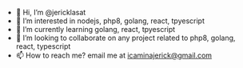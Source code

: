- 👋 Hi, I’m @jericklasat
- 👀 I’m interested in nodejs, php8, golang, react, tpyescript
- 🌱 I’m currently learning golang, react, tpyescript
- 💞️ I’m looking to collaborate on any project related to php8, golang, react, typescript
- 📫 How to reach me? email me at icaminajerick@gmail.com

<!---
jericklasat/jericklasat is a ✨ special ✨ repository because its `README.md` (this file) appears on your GitHub profile.
You can click the Preview link to take a look at your changes.
--->

